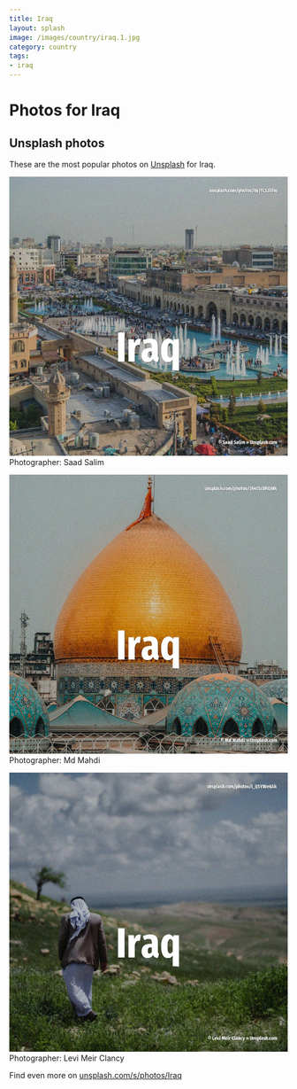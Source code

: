 ```yaml
---
title: Iraq
layout: splash
image: /images/country/iraq.1.jpg
category: country
tags:
- iraq
---
```

# Photos for Iraq
 
## Unsplash photos
These are the most popular photos on [Unsplash](https://unsplash.com) for Iraq.
 
![Iraq](/images/country/iraq.1.jpg)
Photographer:  Saad Salim
 
![Iraq](/images/country/iraq.2.jpg)
Photographer:  Md Mahdi
 
![Iraq](/images/country/iraq.3.jpg)
Photographer:  Levi Meir Clancy
 
Find even more on [unsplash.com/s/photos/Iraq](https://unsplash.com/s/photos/Iraq)
 
